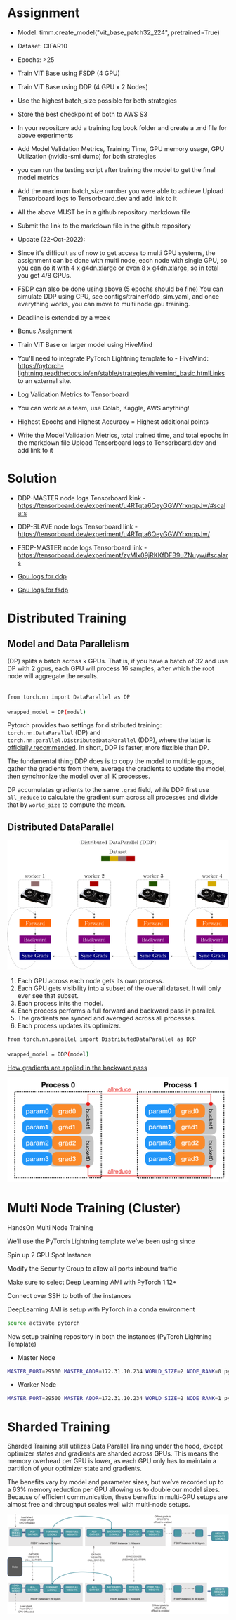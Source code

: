 # Assignment

- Model: timm.create_model("vit_base_patch32_224", pretrained=True)

- Dataset: CIFAR10

- Epochs: >25

- Train ViT Base using FSDP (4 GPU)

- Train ViT Base using DDP (4 GPU x 2 Nodes)

- Use the highest batch_size possible for both strategies

- Store the best checkpoint of both to AWS S3

- In your repository add a training log book folder and create a .md file for above experiments

- Add Model Validation Metrics, Training Time, GPU memory usage, GPU Utilization (nvidia-smi dump) for both strategies

- you can run the testing script after training the model to get the final model metrics

- Add the maximum batch_size number you were able to achieve
  Upload Tensorboard logs to Tensorboard.dev and add link to it

- All the above MUST be in a github repository markdown file

- Submit the link to the markdown file in the github repository

- Update (22-Oct-2022):

- Since it's difficult as of now to get access to multi GPU systems, the assignment can be done with multi node, each node with single GPU, so you can do it with 4 x g4dn.xlarge or even 8 x g4dn.xlarge, so in total you get 4/8 GPUs.

- FSDP can also be done using above (5 epochs should be fine)
  You can simulate DDP using CPU, see configs/trainer/ddp_sim.yaml, and once everything works, you can move to multi node gpu training.

- Deadline is extended by a week

- Bonus Assignment

- Train ViT Base or larger model using HiveMind

- You'll need to integrate PyTorch Lightning template to - HiveMind: https://pytorch-lightning.readthedocs.io/en/stable/strategies/hivemind_basic.htmlLinks to an external site.

- Log Validation Metrics to Tensorboard

- You can work as a team, use Colab, Kaggle, AWS anything!

- Highest Epochs and Highest Accuracy = Highest additional points

- Write the Model Validation Metrics, total trained time, and total epochs in the markdown file
  Upload Tensorboard logs to Tensorboard.dev and add link to it

# Solution

- DDP-MASTER node logs Tensorboard kink - https://tensorboard.dev/experiment/u4RTqta6QeyGGWYrxnqpJw/#scalars

- DDP-SLAVE node logs Tensorboard link - https://tensorboard.dev/experiment/u4RTqta6QeyGGWYrxnqpJw/

- FSDP-MASTER node logs Tensorboard link - https://tensorboard.dev/experiment/zyMlx09jRKKfDFB9uZNuyw/#scalars

- [Gpu logs for ddp](./GPU_LOGS_ddp.txt)

- [Gpu logs for fsdp](./GPU_LOGS_fsdp.txt)

# Distributed Training

## Model and Data Parallelism

(DP) splits a batch across k GPUs. That is, if you have a batch of 32 and use DP with 2 gpus, each GPU will process 16 samples, after which the root node will aggregate the results.

```bash

from torch.nn import DataParallel as DP

wrapped_model = DP(model)
```

Pytorch provides two settings for distributed training: `torch.nn.DataParallel` (DP) and `torch.nn.parallel.DistributedDataParallel` (DDP), where the latter is [officially recommended](https://pytorch.org/tutorials/intermediate/ddp_tutorial.html?highlight=distributed). In short, DDP is faster, more flexible than DP.

The fundamental thing DDP does is to copy the model to multiple gpus, gather the gradients from them, average the gradients to update the model, then synchronize the model over all K processes.

DP accumulates gradients to the same `.grad` field, while DDP first use `all_reduce` to calculate the gradient sum across all processes and divide that by `world_size` to compute the mean.

## Distributed DataParallel

![DDP](images/2-distributed-dataparallel.png)

1. Each GPU across each node gets its own process.
2. Each GPU gets visibility into a subset of the overall dataset. It will only ever see that subset.
3. Each process inits the model.
4. Each process performs a full forward and backward pass in parallel.
5. The gradients are synced and averaged across all processes.
6. Each process updates its optimizer.

```bash
from torch.nn.parallel import DistributedDataParallel as DDP

wrapped_model = DDP(model)
```

[How gradients are applied in the backward pass](https://pytorch.org/docs/stable/notes/ddp.html)

![](images/3-all-reduce-1.png)

# Multi Node Training (Cluster)

HandsOn Multi Node Training

We’ll use the PyTorch Lightning template we’ve been using since

Spin up 2 GPU Spot Instance

Modify the Security Group to allow all ports inbound traffic

Make sure to select Deep Learning AMI with PyTorch 1.12+

Connect over SSH to both of the instances

DeepLearning AMI is setup with PyTorch in a conda environment

```bash
source activate pytorch
```

Now setup training repository in both the instances (PyTorch Lightning Template)

- Master Node

```bash
MASTER_PORT=29500 MASTER_ADDR=172.31.10.234 WORLD_SIZE=2 NODE_RANK=0 python src/train.py trainer=ddp trainer.devices=1 trainer.num_nodes=2
```

- Worker Node

```bash
MASTER_PORT=29500 MASTER_ADDR=172.31.10.234 WORLD_SIZE=2 NODE_RANK=1 python src/train.py trainer=ddp trainer.devices=1 trainer.num_nodes=2
```

# Sharded Training

Sharded Training still utilizes Data Parallel Training under the hood, except optimizer states and gradients are sharded across GPUs. This means the memory overhead per GPU is lower, as each GPU only has to maintain a partition of your optimizer state and gradients.

The benefits vary by model and parameter sizes, but we’ve recorded up to a 63% memory reduction per GPU allowing us to double our model sizes. Because of efficient communication, these benefits in multi-GPU setups are almost free and throughput scales well with multi-node setups.

![](images/10-fsdp-arch.png)
